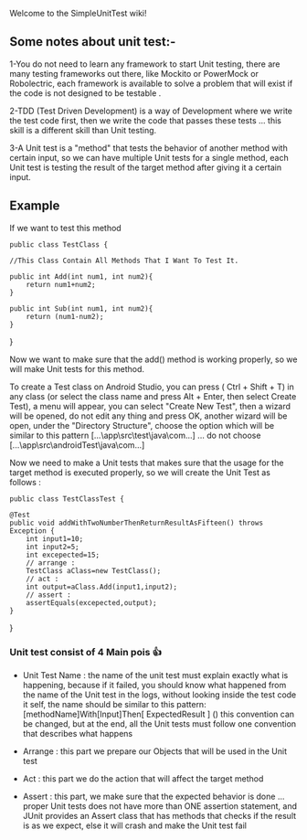 Welcome to the SimpleUnitTest wiki!

## **Some notes about unit test:-**

1-You do not need to learn any framework to start Unit testing, there are many testing frameworks out there, like Mockito or PowerMock or Robolectric, each framework is available to solve a problem that will exist if the code is not designed to be testable .

2-TDD (Test Driven Development) is a way of Development where we write the test code first, then we write the code that passes these tests ... this skill is a different skill than Unit testing.

3-A Unit test is a "method" that tests the behavior of another method with certain input, so we can have multiple Unit tests for a single method, each Unit test is testing the result of the target method after giving it a certain input.

## Example
If we want to test this method


    public class TestClass {

    //This Class Contain All Methods That I Want To Test It.

    public int Add(int num1, int num2){
        return num1+num2;
    }

    public int Sub(int num1, int num2){
        return (num1-num2);
    }

} 

Now we want to make sure that the add() method is working properly, so we will make Unit tests for this method.

To create a Test class on Android Studio, you can press ( Ctrl + Shift + T) in any class (or select the class name and press Alt + Enter, then select Create Test), a menu will appear, you can select "Create New Test", then a wizard will be opened, do not edit any thing and press OK, another wizard will be open, under the "Directory Structure", choose the option which will be similar to this pattern [...\app\src\test\java\com\...] ... do not choose [...\app\src\androidTest\java\com\...]

Now we need to make a Unit tests that makes sure that the usage for the target method is executed properly, so we will create the Unit Test as follows :


    public class TestClassTest {

    @Test
    public void addWithTwoNumberThenReturnResultAsFifteen() throws Exception {
        int input1=10;
        int input2=5;
        int excepected=15;
        // arrange :
        TestClass aClass=new TestClass();
        // act :
        int output=aClass.Add(input1,input2);
        // assert :
        assertEquals(excepected,output);
    }
}
### **Unit test consist of 4 Main pois** :+1: 

* Unit Test Name : the name of the unit test must explain exactly what is happening, because if it failed, you should know what happened from the name of the Unit test in the logs, without looking inside the test code it self, the name should be similar to this pattern: [methodName]With[Input]Then[ ExpectedResult ] () this convention can be changed, but at the end, all the Unit tests must follow one convention that describes what happens

* Arrange : this part we prepare our Objects that will be used in the Unit test
* Act : this part we do the action that will affect the target method

* Assert : this part, we make sure that the expected behavior is done ... proper Unit tests does not have more than ONE assertion statement, and JUnit provides an Assert class that has methods that checks if the result is as we expect, else it will crash and make the Unit test fail
